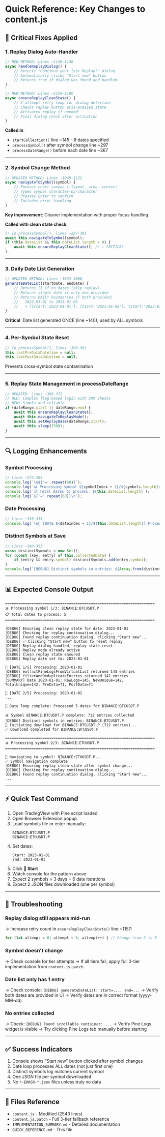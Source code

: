 # Quick Reference: Key Changes to content.js

## 🎯 Critical Fixes Applied

### 1. Replay Dialog Auto-Handler
```javascript
// NEW METHOD: Lines ~1130-1148
async handleReplayDialog() {
    // Detects "Continue your last Replay?" dialog
    // Automatically clicks "Start new" button
    // Returns true if dialog was found and handled
}

// NEW METHOD: Lines ~1150-1180  
async ensureReplayCleanState() {
    // 3-attempt retry loop for dialog detection
    // Checks replay button aria-pressed state
    // Activates replay if needed
    // Final dialog check after activation
}
```

**Called in**:
- `startCollection()` line ~145 - If dates specified
- `processSymbol()` after symbol change line ~297
- `processDateRange()` before each date line ~367

---

### 2. Symbol Change Method
```javascript
// UPDATED METHOD: Lines ~1049-1122
async navigateToSymbol(symbol) {
    // Focuses chart canvas (.layout__area--center)
    // Types symbol character-by-character
    // Presses Enter to confirm
    // Includes error handling
}
```

**Key improvement**: Cleaner implementation with proper focus handling

**Called with clean state check**:
```javascript
// In processSymbol(), lines ~287-301
await this.navigateToSymbol(symbol);
if (this.dateList && this.dateList.length > 0) {
    await this.ensureReplayCleanState(); // ← CRITICAL
}
```

---

### 3. Daily Date List Generation
```javascript
// UPDATED METHOD: Lines ~1023-1068
generateDateList(startDate, endDate) {
    // Returns [] if no dates (skip replay)
    // Returns single date if only one provided  
    // Returns DAILY boundaries if both provided:
    //   2023-01-01 to 2023-01-03
    //   → [{start:'2023-01-01'}, {start:'2023-01-02'}, {start:'2023-01-03'}]
}
```

**Critical**: Date list generated ONCE (line ~140), used by ALL symbols

---

### 4. Per-Symbol State Reset
```javascript
// In processSymbol(), lines ~300-301
this.lastPreDataDatetime = null;
this.lastPostDataDatetime = null;
```

Prevents cross-symbol state contamination

---

### 5. Replay State Management in processDateRange
```javascript
// UPDATED: Lines ~366-372
// OLD: Complex flag-based logic with DOM checks
// NEW: Simple and reliable
if (dateRange.start || dateRange.end) {
    await this.ensureReplayCleanState();
    await this.navigateToReplayMode();
    await this.setReplayDate(dateRange.start);
    await this.sleep(1500);
}
```

---

## 🔍 Logging Enhancements

### Symbol Processing
```javascript
// Lines ~275-285
console.log(`\n${'='.repeat(60)}`);
console.log(`📊 Processing symbol ${symbolIndex + 1}/${symbols.length}: ${symbol}`);
console.log(`📋 Total dates to process: ${this.dateList.length}`);
console.log(`${'='.repeat(60)}\n`);
```

### Date Processing
```javascript
// Lines ~310-315
console.log(`\n📅 [DATE ${dateIndex + 1}/${this.dateList.length}] Processing: ${dateRange.start}`);
```

### Distinct Symbols at Save
```javascript
// Lines ~348-353
const distinctSymbols = new Set();
for (const [key, entry] of this.collectedData) {
    if (entry && entry.symbol) distinctSymbols.add(entry.symbol);
}
console.log(`[DEBUG] Distinct symbols in entries: ${Array.from(distinctSymbols).join(', ')}`);
```

---

## 📊 Expected Console Output

```
====================================================================
📊 Processing symbol 1/3: BINANCE:BTCUSDT.P
📋 Total dates to process: 5
====================================================================

[DEBUG] Ensuring clean replay state for date: 2023-01-01
[DEBUG] Checking for replay continuation dialog...
[DEBUG] Found replay continuation dialog, clicking "Start new"...
[DEBUG] ✅ Clicking "Start new" button to reset replay
[DEBUG] Replay dialog handled, replay state reset
[DEBUG] Replay mode already active
[DEBUG] Clean replay state ensured
[DEBUG] Replay date set to: 2023-01-01

📅 [DATE 1/5] Processing: 2023-01-01
[DEBUG] extractPineLogsFromVirtualList returned 145 entries
[DEBUG] filterAndDeduplicateEntries returned 142 entries
[SUMMARY] Date 2023-01-01: RawLogs=145, NewUnique=142, TotalUnique=142, PreData=71, PostData=71

📅 [DATE 2/5] Processing: 2023-01-02
...

🏁 Date loop complete: Processed 5 dates for BINANCE:BTCUSDT.P

📊 Symbol BINANCE:BTCUSDT.P complete: 712 entries collected
[DEBUG] Distinct symbols in entries: BINANCE:BTCUSDT.P
💾 Initiating download for BINANCE:BTCUSDT.P (712 entries)...
✅ Download completed for BINANCE:BTCUSDT.P

====================================================================
📊 Processing symbol 2/3: BINANCE:ETHUSDT.P
====================================================================

🔄 Navigating to symbol: BINANCE:ETHUSDT.P...
✅ Symbol navigation complete
[DEBUG] Ensuring replay clean state after symbol change...
[DEBUG] Checking for replay continuation dialog...
[DEBUG] Found replay continuation dialog, clicking "Start new"...
...
```

---

## ⚡ Quick Test Command

1. Open TradingView with Pine script loaded
2. Open Browser Extension popup
3. Load symbols file or enter manually:
   ```
   BINANCE:BTCUSDT.P
   BINANCE:ETHUSDT.P
   ```
4. Set dates:
   ```
   Start: 2023-01-01
   End: 2023-01-03
   ```
5. Click **🚀 Start**
6. Watch console for the pattern above
7. Expect 2 symbols × 3 days = 6 date iterations
8. Expect 2 JSON files downloaded (one per symbol)

---

## 🐛 Troubleshooting

### Replay dialog still appears mid-run
→ Increase retry count in `ensureReplayCleanState()` line ~1157:
```javascript
for (let attempt = 0; attempt < 5; attempt++) { // Change from 3 to 5
```

### Symbol doesn't change
→ Check console for tier attempts
→ If all tiers fail, apply full 3-tier implementation from `content.js.patch`

### Date list only has 1 entry
→ Check console: `[DEBUG] generateDateList: start=..., end=...`
→ Verify both dates are provided in UI
→ Verify dates are in correct format (yyyy-MM-dd)

### No entries collected
→ Check: `[DEBUG] Found scrollable container: ...`
→ Verify Pine Logs widget is visible
→ Try clicking Pine Logs tab manually before starting

---

## ✅ Success Indicators

1. Console shows "Start new" button clicked after symbol changes
2. Date loop processes ALL dates (not just first one)
3. Distinct symbols log matches current symbol
4. One JSON file per symbol downloaded
5. No `*-ERROR-*.json` files unless truly no data

---

## 📁 Files Reference

- `content.js` - Modified (2543 lines)
- `content.js.patch` - Full 3-tier fallback reference
- `IMPLEMENTATION_SUMMARY.md` - Detailed documentation
- `QUICK_REFERENCE.md` - This file
